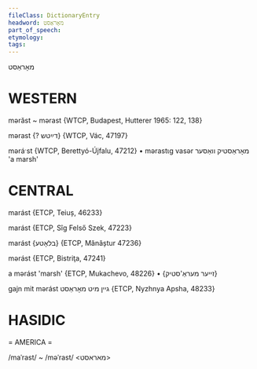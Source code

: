 ```yaml
---
fileClass: DictionaryEntry
headword: מאָראַסט
part_of_speech: 
etymology: 
tags: 
---
```

מאָראַסט

WESTERN
========

mərăst ~ mərast {WTCP, Budapest, Hutterer 1965: 122, 138}

mərast {? דײַטש} {WTCP, Vác, 47197}

məráˑst {WTCP, Berettyó-Újfalu, 47212}
	•	mərastɩg vasər מאָראַסטיק וואַסער 'a marsh'

CENTRAL
========

marást {ETCP, Teiuș, 46233}

marást {ETCP, Sîg Felső Szek, 47223}

marást {בלאָטע} {ETCP, Mănăștur 47236}

mərást {ETCP, Bistriţa, 47241}

a mərást 'marsh' {ETCP, Mukachevo, 48226}
	•	{זייער מעראַ'סטיק}

gajn mit mərást גיין מיט מאָראַסט {ETCP, Nyzhnya Apsha, 48233}

HASIDIC
=======
= AMERICA = 

/maˈrast/ ~ /məˈrast/ <מאראסט>
